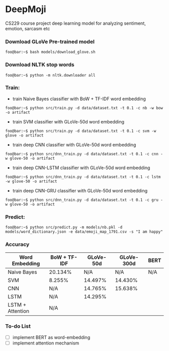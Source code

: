 # DeepMoji
CS229 course project deep learning model for analyzing sentiment, emotion, sarcasm etc

### Download GLoVe Pre-trained model
```console
foo@bar:~$ bash models/download_glove.sh
```

### Download NLTK stop words
```console
foo@bar:~$ python -m nltk.downloader all
```

### Train:
- train Naive Bayes classifier with BoW + TF-IDF word embedding
```console
foo@bar:~$ python src/train.py -d data/dataset.txt -t 0.1 -c nb -w bow -o artifact
```
- train SVM classifier with GLoVe-50d word embedding
```console
foo@bar:~$ python src/train.py -d data/dataset.txt -t 0.1 -c svm -w glove -o artifact
```
- train deep CNN classifier with GLoVe-50d word embedding
```console
foo@bar:~$ python src/dnn_train.py -d data/dataset.txt -t 0.1 -c cnn -w glove-50 -o artifact
```
- train deep CNN-LSTM classifier with GLoVe-50d word embedding
```console
foo@bar:~$ python src/dnn_train.py -d data/dataset.txt -t 0.1 -c lstm -w glove-50 -o artifact
```
- train deep CNN-GRU classifier with GLoVe-50d word embedding
```console
foo@bar:~$ python src/dnn_train.py -d data/dataset.txt -t 0.1 -c gru -w glove-50 -o artifact
```


### Predict:
```console
foo@bar:~$ python src/predict.py -m models/nb.pkl -d models/word_dictionary.json -e data/emoji_map_1791.csv -s "I am happy"
```

### Accuracy
|  Word Embedding |  BoW + TF-IDF |  GLoVe-50d  | GLoVe-300d  |     BERT    |
|-----------------|---------------|-------------|-------------|-------------|
| Naive Bayes     |  20.134%      |     N/A     |   N/A       |     N/A     |
| SVM             |  8.255%       | 14.497%     | 14.430%     |
| CNN             |    N/A        | 14.765%     | 15.638%     |
| LSTM            |    N/A        | 14.295%     |             |
| LSTM + Attention|    N/A        |             |             |


### To-do List
- [ ] implement BERT as word-embedding
- [ ] implement attention mechanism
